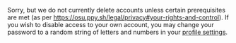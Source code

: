 Sorry, but we do not currently delete accounts unless certain prerequisites are met (as per https://osu.ppy.sh/legal/privacy#your-rights-and-control). If you wish to disable access to your own account, you may change your password to a random string of letters and numbers in your [profile settings](https://osu.ppy.sh/forum/ucp.php?i=profile&mode=reg_details).